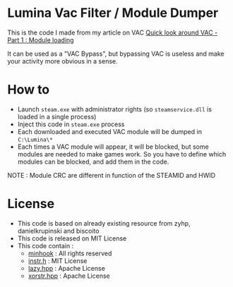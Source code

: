 # Lumina Vac Filter / Module Dumper

This is the code I made from my article on VAC [Quick look around VAC - Part 1 : Module loading](https://whereisr0da.github.io/blog/posts/2021-03-10-quick-vac/)

It can be used as a "VAC Bypass", but bypassing VAC is useless and make your activity more obvious in a sense.

# How to

- Launch `steam.exe` with administrator rights (so `steamservice.dll` is loaded in a single process)
- Inject this code in `steam.exe` process
- Each downloaded and executed VAC module will be dumped in `C:\Lumina\*`
- Each times a VAC module will appear, it will be blocked, but some modules are needed to make games work. So you have to define which modules can be blocked, and add them in the code.

NOTE : Module CRC are different in function of the STEAMID and HWID

# License

- This code is based on already existing resource from zyhp, danielkrupinski and biscoito
- This code is released on MIT License
- This code contain : 
    - [minhook](https://github.com/TsudaKageyu/minhook) : All rights reserved
    - [instr.h](https://github.com/fritzone/obfy) : MIT License
    - [lazy.hpp](https://github.com/JustasMasiulis/lazy_importer) : Apache License
    - [xorstr.hpp](https://github.com/JustasMasiulis/xorstr) : Apache License